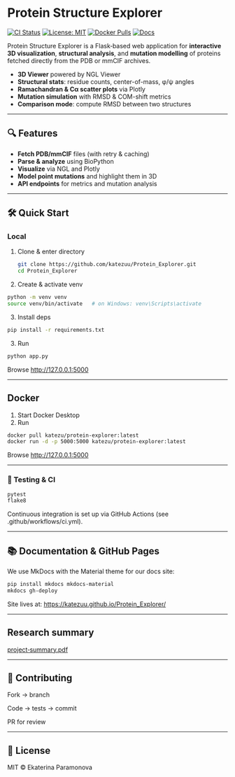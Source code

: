 # Protein Structure Explorer

[![CI Status](https://github.com/katezuu/Protein_Explorer/actions/workflows/ci.yml/badge.svg)](https://github.com/your_username/Protein_Explorer/actions/workflows/ci.yml)
[![License: MIT](https://img.shields.io/badge/License-MIT-yellow.svg)](./LICENSE)
[![Docker Pulls](https://img.shields.io/docker/pulls/katezu/protein-explorer.svg)](https://hub.docker.com/r/katezu/protein-explorer)
[![Docs](https://img.shields.io/website?url=https%3A%2F%2Fkatezuu.github.io%2FProtein_Explorer%2F)](https://katezuu.github.io/Protein_Explorer/)

Protein Structure Explorer is a Flask‑based web application for **interactive 3D visualization**, **structural analysis**, and **mutation modelling** of proteins fetched directly from the PDB or mmCIF archives.

- **3D Viewer** powered by NGL Viewer  
- **Structural stats**: residue counts, center-of-mass, φ/ψ angles  
- **Ramachandran & Cα scatter plots** via Plotly  
- **Mutation simulation** with RMSD & COM-shift metrics  
- **Comparison mode**: compute RMSD between two structures  

---

## 🔍 Features

- **Fetch PDB/mmCIF** files (with retry & caching)  
- **Parse & analyze** using BioPython  
- **Visualize** via NGL and Plotly  
- **Model point mutations** and highlight them in 3D  
- **API endpoints** for metrics and mutation analysis  

---

## 🛠️ Quick Start

### Local

1. Clone & enter directory  
   ```bash
   git clone https://github.com/katezuu/Protein_Explorer.git
   cd Protein_Explorer
2. Create & activate venv

```bash
python -m venv venv
source venv/bin/activate   # on Windows: venv\Scripts\activate
```
3. Install deps

```bash
pip install -r requirements.txt
```
3. Run

```bash
python app.py
```
Browse http://127.0.0.1:5000

---
## Docker
1. Start Docker Desktop
2. Run
```bash
docker pull katezu/protein-explorer:latest
docker run -d -p 5000:5000 katezu/protein-explorer:latest
```
Browse http://127.0.0.1:5000

---

### 🚦 Testing & CI
```bash
pytest
flake8
```
Continuous integration is set up via GitHub Actions (see .github/workflows/ci.yml).

---
## 📚 Documentation & GitHub Pages
We use MkDocs with the Material theme for our docs site:

```bash
pip install mkdocs mkdocs-material
mkdocs gh-deploy
```

Site lives at:
https://katezuu.github.io/Protein_Explorer/


---
## Research summary
[project‑summary.pdf](paper/project%E2%80%91summary.pdf)

---
## 🤝 Contributing
Fork → branch

Code → tests → commit

PR for review

---
## 📄 License
MIT © Ekaterina Paramonova
